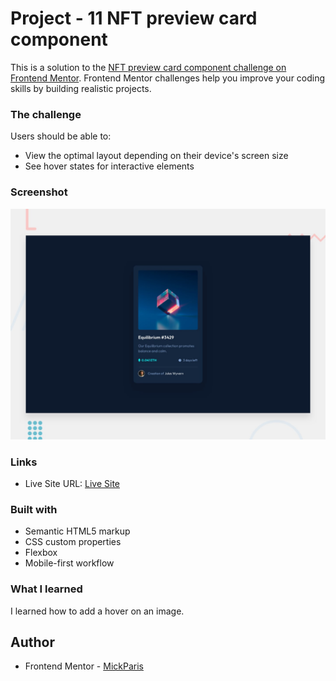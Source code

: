 # Project - 11 NFT preview card component

This is a solution to the [NFT preview card component challenge on Frontend Mentor](https://www.frontendmentor.io/challenges/nft-preview-card-component-SbdUL_w0U). Frontend Mentor challenges help you improve your coding skills by building realistic projects. 

### The challenge

Users should be able to:

- View the optimal layout depending on their device's screen size
- See hover states for interactive elements

### Screenshot

![preview](images/preview.jpg)



### Links

- Live Site URL: [Live Site](https://mickparis.github.io/Project-11---NFT-preview-card-component/)

### Built with

- Semantic HTML5 markup
- CSS custom properties
- Flexbox
- Mobile-first workflow

### What I learned

I learned how to add a hover on an image.

## Author

- Frontend Mentor - [MickParis](https://www.frontendmentor.io/profile/MickParis)

